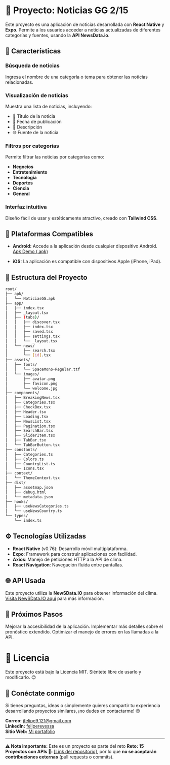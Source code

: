 # 📰 Proyecto: Noticias GG 2/15

Este proyecto es una aplicación de noticias desarrollada con **React Native** y **Expo**. Permite a los usuarios acceder a noticias actualizadas de diferentes categorías y fuentes, usando la **API NewsData.io**.

## 📱 Características

### **Búsqueda de noticias**
Ingresa el nombre de una categoría o tema para obtener las noticias relacionadas.

### **Visualización de noticias**
Muestra una lista de noticias, incluyendo:
- 📰 Título de la noticia
- 📅 Fecha de publicación
- 📰 Descripción
- 🌐 Fuente de la noticia

### **Filtros por categorías**
Permite filtrar las noticias por categorías como:
- **Negocios**
- **Entretenimiento**
- **Tecnología**
- **Deportes**
- **Ciencia**
- **General**

### **Interfaz intuitiva**
Diseño fácil de usar y estéticamente atractivo, creado con **Tailwind CSS**.

## 📱 Plataformas Compatibles

- **Android:** Accede a la aplicación desde cualquier dispositivo Android.  
  [Apk Demo (.apk)](https://github.com/felipesanchez-dev/app-noticias/blob/main/apk/NoticiasGG.apk?raw=true)

- **iOS:** La aplicación es compatible con dispositivos Apple (iPhone, iPad).

## 📂 Estructura del Proyecto

```bash
root/
├── apk/
│   └── NoticiasGG.apk 
├── app/
│   ├── index.tsx
│   ├── _layout.tsx
│   ├── (tabs)/
│   │   ├── discover.tsx
│   │   ├── index.tsx
│   │   ├── saved.tsx
│   │   ├── settings.tsx
│   │   └── _layout.tsx
│   └── news/
│       ├── search.tsx
│       └── [id].tsx
├── assets/
│   ├── fonts/
│   │   └── SpaceMono-Regular.ttf
│   └── images/
│       ├── avatar.png
│       ├── favicon.png
│       └── welcome.jpg
├── components/
│   ├── BreakingNews.tsx
│   ├── Categories.tsx
│   ├── CheckBox.tsx
│   ├── Header.tsx
│   ├── Loading.tsx
│   ├── NewsList.tsx
│   ├── Pagination.tsx
│   ├── SearchBar.tsx
│   ├── SliderItem.tsx
│   ├── TabBar.tsx
│   └── TabBarButton.tsx
├── constants/
│   ├── Categories.ts
│   ├── Colors.ts
│   ├── CountryList.ts
│   └── Icons.tsx
├── context/
│   └── ThemeContext.tsx
├── dist/
│   ├── assetmap.json
│   ├── debug.html
│   └── metadata.json
├── hooks/
│   ├── useNewsCategories.ts
│   └── useNewsCountry.ts
└── types/
    └── index.ts
```
## ⚙️ Tecnologías Utilizadas
- **React Native** (v0.76): Desarrollo móvil multiplataforma.
- **Expo**: Framework para construir aplicaciones con facilidad.
- **Axios**: Manejo de peticiones HTTP a la API de clima.
- **React Navigation**: Navegación fluida entre pantallas.
## 🌐 API Usada
Este proyecto utiliza la **NewSData.IO** para obtener información del clima. [Visita NewSData.IO aquí](https://newsdata.io/) para más información.

## 📌 Próximos Pasos
Mejorar la accesibilidad de la aplicación.
Implementar más detalles sobre el pronóstico extendido.
Optimizar el manejo de errores en las llamadas a la API.

# 📄 Licencia
Este proyecto está bajo la Licencia MIT. Siéntete libre de usarlo y modificarlo. 😊

## **💬 Conéctate conmigo**  

Si tienes preguntas, ideas o simplemente quieres compartir tu experiencia desarrollando proyectos similares, ¡no dudes en contactarme! 😊  

**Correo:** [jfelipe9.121@gmail.com](mailto:jfelipe9.121@gmail.com)  
**LinkedIn:** [felipereyessa](https://www.linkedin.com/in/felipereyessa)  
**Sitio Web:** [Mi portafolio](https://pipedev.vercel.app/)  

--- 
**⚠️ Nota importante:** Este es un proyecto es parte del reto **Reto: 15 Proyectos con APIs 🚀:** [[Link del repositorio]](https://github.com/felipesanchez-dev/RN-15-Projects-APIs-Challenge), por lo que **no se aceptarán contribuciones externas** (pull requests o commits).  
